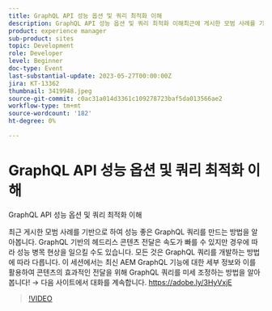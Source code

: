 ```yaml
---
title: GraphQL API 성능 옵션 및 쿼리 최적화 이해
description: GraphQL API 성능 옵션 및 쿼리 최적화 이해최근에 게시한 모범 사례를 기반으로 성능 좋은 GraphQL 쿼리를 만드는 방법을 알아봅니다. GraphQL 기반의 헤드리스 콘텐츠 전달은 속도가 빠를 수 있지만 경우에 따라 성능 병목 현상을 일으킬 수도 있습니다. 모든 것은 GraphQL 쿼리를 개발하는 방법에 따라 다릅니다. 이 세션에서는 최신 AEM GraphQL 기능에 대한 세부 정보와 이를 활용하여 콘텐츠의 효과적인 전달을 위해 GraphQL 쿼리를 미세 조정하는 방법을 알아봅니다!
product: experience manager
sub-product: sites
topic: Development
role: Developer
level: Beginner
doc-type: Event
last-substantial-update: 2023-05-27T00:00:00Z
jira: KT-13362
thumbnail: 3419948.jpeg
source-git-commit: c0ac31a014d3361c109278723baf5da013566ae2
workflow-type: tm+mt
source-wordcount: '182'
ht-degree: 0%

---
```



# GraphQL API 성능 옵션 및 쿼리 최적화 이해

GraphQL API 성능 옵션 및 쿼리 최적화 이해

최근 게시한 모범 사례를 기반으로 하여 성능 좋은 GraphQL 쿼리를 만드는 방법을 알아봅니다. GraphQL 기반의 헤드리스 콘텐츠 전달은 속도가 빠를 수 있지만 경우에 따라 성능 병목 현상을 일으킬 수도 있습니다. 모든 것은 GraphQL 쿼리를 개발하는 방법에 따라 다릅니다. 이 세션에서는 최신 AEM GraphQL 기능에 대한 세부 정보와 이를 활용하여 콘텐츠의 효과적인 전달을 위해 GraphQL 쿼리를 미세 조정하는 방법을 알아봅니다! → 다음 사이트에서 대화를 계속합니다. https://adobe.ly/3HyVxjE

>[!VIDEO](https://video.tv.adobe.com/v/3419948/?learn=on)
